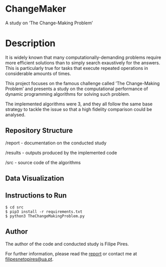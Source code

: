 # ChangeMaker
A study on ’The Change-Making Problem’

# Description

It is widely known that many computationally-demanding problems require more efficient solutions than to simply search exaustively for the answers.
This is particularly true for tasks that execute repeated operations in considerable amounts of times. 

This project focuses on the famous challenge called ’The Change-Making Problem’ and presents a study on the computational performance of dynamic programming algorithms for solving such problem.

The implemented algorithms were 3, and they all follow the same base strategy to tackle the issue so that a high fidelity comparison could be analysed.

## Repository Structure

/report - documentation on the conducted study

/results - outputs produced by the implemented code

/src - source code of the algorithms 

## Data Visualization

## Instructions to Run

```console
$ cd src
$ pip3 install -r requirements.txt
$ python3 TheChangeMakingProblem.py
```

## Author

The author of the code and conducted study is Filipe Pires.

For further information, please read the [report]() or contact me at filipesnetopires@ua.pt.